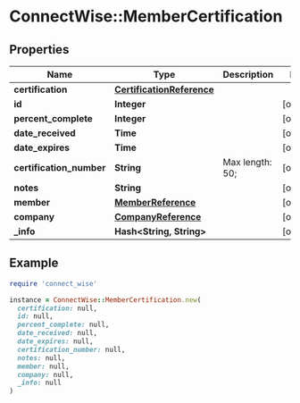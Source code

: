# ConnectWise::MemberCertification

## Properties

| Name | Type | Description | Notes |
| ---- | ---- | ----------- | ----- |
| **certification** | [**CertificationReference**](CertificationReference.md) |  |  |
| **id** | **Integer** |  | [optional] |
| **percent_complete** | **Integer** |  | [optional] |
| **date_received** | **Time** |  | [optional] |
| **date_expires** | **Time** |  | [optional] |
| **certification_number** | **String** |  Max length: 50; | [optional] |
| **notes** | **String** |  | [optional] |
| **member** | [**MemberReference**](MemberReference.md) |  | [optional] |
| **company** | [**CompanyReference**](CompanyReference.md) |  | [optional] |
| **_info** | **Hash&lt;String, String&gt;** |  | [optional] |

## Example

```ruby
require 'connect_wise'

instance = ConnectWise::MemberCertification.new(
  certification: null,
  id: null,
  percent_complete: null,
  date_received: null,
  date_expires: null,
  certification_number: null,
  notes: null,
  member: null,
  company: null,
  _info: null
)
```

